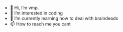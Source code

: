 - 👋 Hi, I’m vmp.
- 👀 I’m interested in coding
- 🌱 I’m currently learning how to deal with braindeads
- 📫 How to reach me you cant
